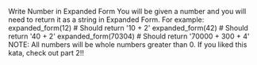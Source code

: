 Write Number in Expanded Form
You will be given a number and you will need to return it as a string in Expanded Form. For example:
expanded_form(12) # Should return '10 + 2'
expanded_form(42) # Should return '40 + 2'
expanded_form(70304) # Should return '70000 + 300 + 4'
NOTE: All numbers will be whole numbers greater than 0.
If you liked this kata, check out part 2!!